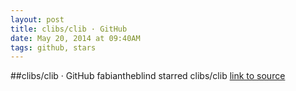 ```yaml
---
layout: post
title: clibs/clib · GitHub
date: May 20, 2014 at 09:40AM
tags: github, stars
---
```

##clibs/clib · GitHub
fabiantheblind starred clibs/clib
[link to source](http://ift.tt/16zMDLr) 
